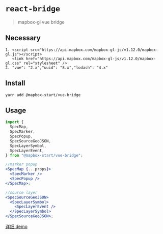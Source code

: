 # `react-bridge`

> mapbox-gl vue bridge

## Necessary

```
1. <script src="https://api.mapbox.com/mapbox-gl-js/v1.12.0/mapbox-gl.js"></script>
   <link href="https://api.mapbox.com/mapbox-gl-js/v1.12.0/mapbox-gl.css" rel="stylesheet" />
2. "vue": "2.x","uuid": "8.x","lodash": "4.x"
```

## Install

```shell script
yarn add @mapbox-start/vue-bridge
```

## Usage

```jsx
import {
  SpecMap,
  SpecMarker,
  SpecPopup,
  SpecSourceGeoJSON,
  SpecLayerSymbol,
  SpecLayerEvent,
} from "@mapbox-start/vue-bridge";

//marker popup
<SpecMap {...props}>
  <SpecMarker />
  <SpecPopup />
</SpecMap>;

//source layer
<SpecSourceGeoJSON>
  <SpecLayerSymbol>
    <SpecLayerEvent />
  </SpecLayerSymbol>
</SpecSourceGeoJSON>;
```

[详细 demo](https://github.com/zxeryu/mapbox-start/tree/main/example/demo-vue)
